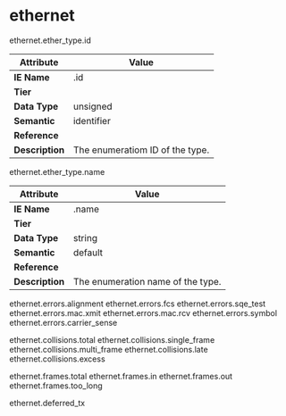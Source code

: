 # ethernet

ethernet.ether_type.id

Attribute | Value
--- | ---
**IE Name** | .id
**Tier** | 
**Data Type** | unsigned
**Semantic** | identifier
**Reference** | []()
**Description** | The enumeratiom ID of the  type.

ethernet.ether_type.name

Attribute | Value
--- | ---
**IE Name** | .name
**Tier** | 
**Data Type** | string
**Semantic** | default
**Reference** | []()
**Description** | The enumeration name of the  type.

ethernet.errors.alignment
ethernet.errors.fcs
ethernet.errors.sqe_test
ethernet.errors.mac.xmit
ethernet.errors.mac.rcv
ethernet.errors.symbol
ethernet.errors.carrier_sense

ethernet.collisions.total
ethernet.collisions.single_frame
ethernet.collisions.multi_frame
ethernet.collisions.late
ethernet.collisions.excess

ethernet.frames.total
ethernet.frames.in
ethernet.frames.out
ethernet.frames.too_long

ethernet.deferred_tx
